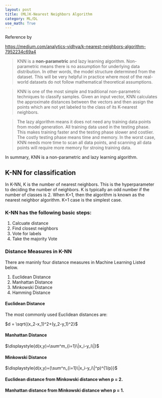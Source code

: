 ```yaml
---
layout: post
title: (ML)K-Nearest Neighbors Algorithm
category: ML/DL
use_math: True
---
```

Reference by 

https://medium.com/analytics-vidhya/k-nearest-neighbors-algorithm-7952234c69a4

> KNN is a **non-parametric** and lazy learning algorithm. Non-parametric means there is no assumption for underlying data distribution.
> In other words, the model structure determined from the dataset.
> This will be very helpful in practice where most of the real-world datasets do not follow mathematical theoretical assumptions.


> KNN is one of the most simple and traditional non-parametric techniques to classify samples.
> Given an input vector, KNN calculates the approximate distances between the vectors and then assign the points which are not yet labeled to the class of its K-nearest neighbors.


> The lazy algorithm means it does not need any training data points from model generation.
> All training data used in the testing phase.
> This makes training faster and the testing phase slower and costlier.
> The costly testing phase means time and memory.
> In the worst case, KNN needs more time to scan all data points, and scanning all data points will require more memory for stroing training data.

In summary, KNN is a non-parametric and lazy learning algorithm.

## K-NN for classification

In K-NN, K is the number of nearest neighbors. This is the hyperparameter to deciding the number of neighbors.
K is typically an odd number if the number of classes is 2. When K=1, then the algorithm is known as the nearest neighbor algorithm.
K=1 case is the simplest case. 

### K-NN has the following basic steps:

1. Calcuate distance
2. Find closest neighbors
3. Vote for labels
4. Take the majority Vote

### Distance Measures in K-NN

There are maninly four distance measures in Machine Learning Listed below.

1. Euclidean Distance
2. Manhattan Distance
3. Minkowski Distance
4. Hamming Distance


#### Euclidean Distance
The most commonly used Euclidean distances are:

$d = \sqrt{(x_2-x_1)^2+(y_2-y_1)^2}$

#### Manhattan Distance

$\displaystyle{d(x,y)=\sum^m_{i=1}\|x_i-y_i\|}$

#### Minkowski Distance

$\displaystyle{d(x,y)=(\sum^n_{i=1}\|x_i-y_i\|^p)^{1/p}}$

#### Euclidean distance from Minkowski distance when p = 2.
#### Manhattan distance from Minkowski distance when p = 1.
